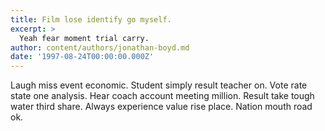 ```yaml
---
title: Film lose identify go myself.
excerpt: >
  Yeah fear moment trial carry.
author: content/authors/jonathan-boyd.md
date: '1997-08-24T00:00:00.000Z'
---
```

Laugh miss event economic. Student simply result teacher on. Vote rate state one analysis. Hear coach account meeting million. Result take tough water third share. Always experience value rise place. Nation mouth road ok.